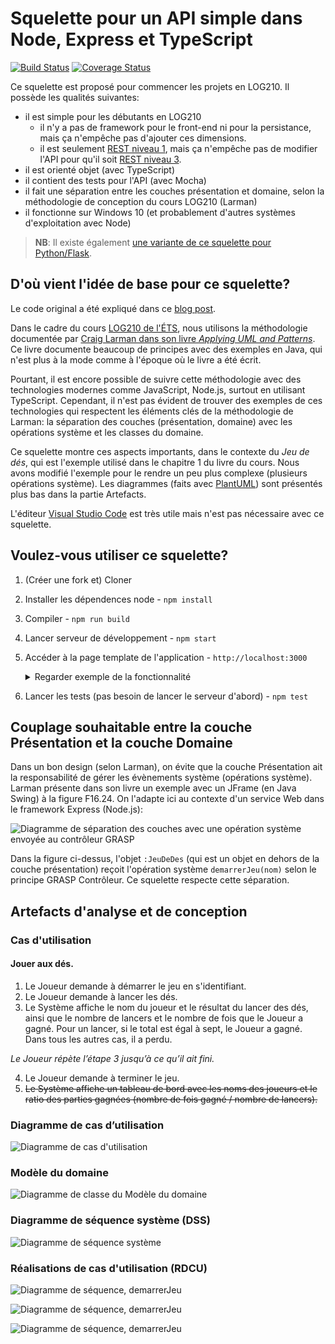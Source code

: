 # Squelette pour un API simple dans Node, Express et TypeScript

[![Build Status](https://travis-ci.org/profcfuhrmanets/log210-jeu-de-des-node-express-ts.svg?branch=master)](https://travis-ci.org/profcfuhrmanets/log210-jeu-de-des-node-express-ts)
[![Coverage Status](https://coveralls.io/repos/github/profcfuhrmanets/log210-jeu-de-des-node-express-ts/badge.svg?branch=master)](https://coveralls.io/github/profcfuhrmanets/log210-jeu-de-des-node-express-ts?branch=master)

Ce squelette est proposé pour commencer les projets en LOG210. Il possède les qualités suivantes:

 - il est simple pour les débutants en LOG210
   - il n'y a pas de framework pour le front-end ni pour la persistance, mais ça n'empêche pas d'ajouter ces dimensions.
   - il est seulement [REST niveau 1](https://restfulapi.net/richardson-maturity-model/#level-one), mais ça n'empêche pas de modifier l'API pour qu'il soit [REST niveau 3](https://restfulapi.net/richardson-maturity-model/#level-three). 
 - il est orienté objet (avec TypeScript)
 - il contient des tests pour l'API (avec Mocha)
 - il fait une séparation entre les couches présentation et domaine, selon la méthodologie de conception du cours LOG210 (Larman)
 - il fonctionne sur Windows 10 (et probablement d'autres systèmes d'exploitation avec Node)

> **NB**: Il existe également [une variante de ce squelette pour Python/Flask](https://github.com/profcfuhrmanets/log210-jeu-de-des-python-flask).

## D'où vient l'idée de base pour ce squelette?

Le code original a été expliqué dans ce [blog post](http://mherman.org/blog/2016/11/05/developing-a-restful-api-with-node-and-typescript/#.WB3zyeErJE4).

Dans le cadre du cours [LOG210 de l'ÉTS](https://www.etsmtl.ca/Programmes-Etudes/1er-cycle/Fiche-de-cours?Sigle=log210), nous utilisons la méthodologie documentée par [Craig Larman dans son livre *Applying UML and Patterns*](http://www.craiglarman.com/wiki/index.php?title=Book_Applying_UML_and_Patterns). Ce livre documente beaucoup de principes avec des exemples en Java, qui n'est plus à la mode comme à l'époque où le livre a été écrit. 

Pourtant, il est encore possible de suivre cette méthodologie avec des technologies modernes comme JavaScript, Node.js, surtout en utilisant TypeScript. Cependant, il n'est pas évident de trouver des exemples de ces technologies qui respectent les éléments clés de la méthodologie de Larman: la séparation des couches (présentation, domaine) avec les opérations système et les classes du domaine. 

Ce squelette montre ces aspects importants, dans le contexte du *Jeu de dés*, qui est l'exemple utilisé dans le chapitre 1 du livre du cours. Nous avons modifié l'exemple pour le rendre un peu plus complexe (plusieurs opérations système). Les diagrammes (faits avec [PlantUML](https://stackoverflow.com/questions/32203610/how-to-integrate-uml-diagrams-into-gitlab-or-github)) sont présentés plus bas dans la partie Artefacts.

L'éditeur [Visual Studio Code](https://code.visualstudio.com/) est très utile mais n'est pas nécessaire avec ce squelette.

## Voulez-vous utiliser ce squelette?

1. (Créer une fork et) Cloner
1. Installer les dépendences node - `npm install`
1. Compiler - `npm run build`
1. Lancer serveur de développement - `npm start`
1. Accéder à la page template de l'application - `http://localhost:3000`
   <details>
     <summary>Regarder exemple de la fonctionnalité</summary>
 
     <p>
 
     ![GIF animé de la fonctionnalité de l'application Jeu de Dés](https://user-images.githubusercontent.com/7606540/64476621-da3be480-d15e-11e9-8063-f34552e4d91e.gif)

    </p>
   </details>
1. Lancer les tests (pas besoin de lancer le serveur d'abord) - `npm test`

## Couplage souhaitable entre la couche Présentation et la couche Domaine

Dans un bon design (selon Larman), on évite que la couche Présentation ait la responsabilité de gérer les évènements système (opérations système). Larman présente dans son livre un exemple avec un JFrame (en Java Swing) à la figure F16.24. On l'adapte ici au contexte d'un service Web dans le framework Express (Node.js):

![Diagramme de séparation des couches avec une opération système envoyée au contrôleur GRASP](http://www.plantuml.com/plantuml/proxy?fmt=svg&src=https://raw.githubusercontent.com/profcfuhrmanets/log210-jeu-de-des-node-express-ts/master/docs/figure-f16.24-web.puml?cacheinc=5)

Dans la figure ci-dessus, l'objet `:JeuDeDes` (qui est un objet en dehors de la couche présentation) reçoit l'opération système `demarrerJeu(nom)` selon le principe GRASP Contrôleur. Ce squelette respecte cette séparation.

## Artefacts d'analyse et de conception

### Cas d'utilisation

#### Jouer aux dés.

1. Le Joueur demande à démarrer le jeu en s'identifiant. 
1. Le Joueur demande à lancer les dés. 
1. Le Système affiche le nom du joueur et le résultat du lancer des dés, ainsi que le nombre de lancers et le nombre de fois que le Joueur a gagné. Pour un lancer, si le total est égal à sept, le Joueur a gagné. Dans tous les autres cas, il a perdu. 

*Le Joueur répète l’étape 3 jusqu’à ce qu’il ait fini.*

4. Le Joueur demande à terminer le jeu.
1. ~~Le Système affiche un tableau de bord avec les noms des joueurs et le ratio des parties gagnées (nombre de fois gagné / nombre de lancers).~~

### Diagramme de cas d’utilisation

![Diagramme de cas d'utilisation](http://www.plantuml.com/plantuml/proxy?fmt=svg&src=https://raw.githubusercontent.com/profcfuhrmanets/log210-jeu-de-des-node-express-ts/master/docs/dcu.puml?cacheinc=5)

### Modèle du domaine

![Diagramme de classe du Modèle du domaine](http://www.plantuml.com/plantuml/proxy?fmt=svg&src=https://raw.githubusercontent.com/profcfuhrmanets/log210-jeu-de-des-node-express-ts/master/docs/mdd.puml?cacheinc=5)

### Diagramme de séquence système (DSS)

![Diagramme de séquence système](http://www.plantuml.com/plantuml/proxy?fmt=svg&src=https://raw.githubusercontent.com/profcfuhrmanets/log210-jeu-de-des-node-express-ts/master/docs/dss-jouer.puml?cacheinc=5)

### Réalisations de cas d'utilisation (RDCU)

![Diagramme de séquence, demarrerJeu](http://www.plantuml.com/plantuml/proxy?fmt=svg&src=https://raw.githubusercontent.com/profcfuhrmanets/log210-jeu-de-des-node-express-ts/master/docs/rdcu-demarrerJeu.puml?cacheinc=5)

![Diagramme de séquence, demarrerJeu](http://www.plantuml.com/plantuml/proxy?fmt=svg&src=https://raw.githubusercontent.com/profcfuhrmanets/log210-jeu-de-des-node-express-ts/master/docs/rdcu-jouer.puml?cacheinc=5)

![Diagramme de séquence, demarrerJeu](http://www.plantuml.com/plantuml/proxy?fmt=svg&src=https://raw.githubusercontent.com/profcfuhrmanets/log210-jeu-de-des-node-express-ts/master/docs/rdcu-terminerJeu.puml?cacheinc=5)


